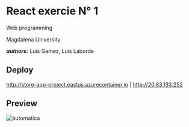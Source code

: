 # React exercie N° 1 

Web programming

Magdalena University

***authors:*** Luis Gamez, Luis Laborde
## Deploy
http://store-app-project.eastus.azurecontainer.io | http://20.83.133.252
## Preview

![automatica](https://firebasestorage.googleapis.com/v0/b/warehouse-ee161.appspot.com/o/screen_react_exercice_1.png?alt=media&token=9cbf9331-7317-4fa5-b204-fdbc851de1e3)
